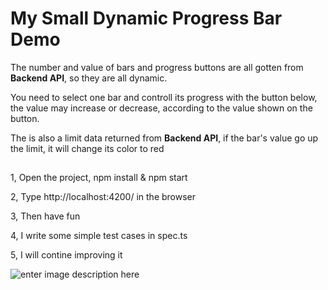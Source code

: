 # My Small Dynamic Progress Bar Demo

The number and value of bars and progress buttons are all gotten from **Backend API**, so they are all dynamic. 

You need to select one bar and controll its progress with the button below, the value may increase or decrease, according to the value shown on the button.

The is also a limit data returned from **Backend API**, if the bar's value go up the limit, it will change its color to red

##

1, Open the project, npm install & npm start

2, Type http://localhost:4200/ in the browser

3, Then have fun

4, I write some simple test cases in spec.ts

5, I will contine improving it




![enter image description here](https://github.com/VickyFengYu/angular-progress-bar/blob/master/progress_bar_demo.jpg?raw=true)	





